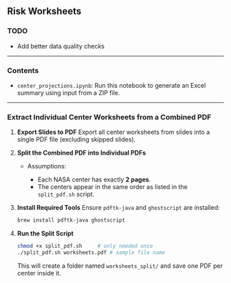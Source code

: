 ## Risk Worksheets

### TODO

* Add better data quality checks

---

### Contents

* `center_projections.ipynb`: Run this notebook to generate an Excel summary using input from a ZIP file.

---

### Extract Individual Center Worksheets from a Combined PDF

1. **Export Slides to PDF**
   Export all center worksheets from slides into a single PDF file (excluding skipped slides).

2. **Split the Combined PDF into Individual PDFs**

   * Assumptions:

     * Each NASA center has exactly **2 pages**.
     * The centers appear in the same order as listed in the `split_pdf.sh` script.

3. **Install Required Tools**
   Ensure `pdftk-java` and `ghostscript` are installed:

   ```bash
   brew install pdftk-java ghostscript
   ```

4. **Run the Split Script**

   ```bash
   chmod +x split_pdf.sh     # only needed once
   ./split_pdf.sh worksheets.pdf # xample file name
   ```

   This will create a folder named `worksheets_split/` and save one PDF per center inside it.